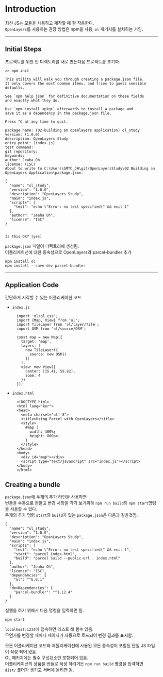 # Introduction
최신 JS는 모듈을 사용하고 제작할 때 잘 작동한다.  
`OpenLayers`를 사용하는 권장 방법은 npm을 사용, `ol` 패키지를 설치하는 거임.  
  
---
  
## Initial Steps
프로젝트를 위한 빈 디렉토리를 새로 만든다음 프로젝트를 초기화.
```
>> npm init

This utility will walk you through creating a package.json file.
It only covers the most common items, and tries to guess sensible defaults.

See `npm help json` for definitive documentation on these fields
and exactly what they do.

Use `npm install <pkg>` afterwards to install a package and
save it as a dependency in the package.json file.

Press ^C at any time to quit.

package name: (02-building an openlayers application) ol_study
version: (1.0.0)
description: OpenLayers Study
entry point: (index.js)
test command:
git repository:
keywords:
author: Jeaha Oh
license: (ISC)
About to write to C:\Users\GMTC_JH\git\OpenLayersStudy\02 Building an OpenLayers Application\package.json:

{
  "name": "ol_study",
  "version": "1.0.0",
  "description": "OpenLayers Study",
  "main": "index.js",
  "scripts": {
    "test": "echo \"Error: no test specified\" && exit 1"
  },
  "author": "Jeaha Oh",
  "license": "ISC"
}


Is this OK? (yes)
```

`package.json` 파일이 디렉토리에 생성됨.  
어플리케이션에 대한 종속성으로 OpenLayers와 parcel-bundler 추가
```
npm install ol
npm install --save-dev parcel-bundler
```
  
---
  
## Application Code
간단하게 시작할 수 있는 어플리케이션 코드
- `index.js`  
  ```
    import 'ol/ol.css';
    import {Map, View} from 'ol';
    import TileLayer from 'ol/layer/Tile';
    import OSM from 'ol/source/OSM';

    const map = new Map({
      target: 'map',
      layers: [
        new TileLayer({
          source: new OSM()
        })
      ],
      view: new View({
        center: [15.41, 58.82],
        zoom: 4
      })
    });
  ```
- `index.html`  
  ```
    <!DOCTYPE html>
    <html lang="kor">
    <head>
      <meta charset="utf-8">
      <title>Using Parcel with OpenLayers</title>
      <style>
        #map {
          width: 100%;
          height: 800px;
        }
      </style>
    </head>
    <body>
      <div id="map"></div>
      <script type="text/javascript" src="index.js"></script>
    </body>
    </html>
  ```

## Creating a bundle
`package.json`에 두개의 추가 라인을 사용하면  
번들을 수동으로 만들고 변경 사항을 각각 보기위해  `npm run build`와 `npm start`명령을 사용할 수 있다.  
두개의 추가 명령 `start`와 `build`가 있는 `package.json`은 다음과 같을것임.  
```
{
  "name": "ol_study",
  "version": "1.0.0",
  "description": "OpenLayers Study",
  "main": "index.js",
  "scripts": {
    "test": "echo \"Error: no test specified\" && exit 1",
    "start": "parcel index.html",
    "build": "parcel build --public-url . index.html"
  },
  "author": "Jeaha Oh",
  "license": "ISC",
  "dependencies": {
    "ol": "^6.0.1"
  },
  "devDependencies": {
    "parcel-bundler": "^1.12.4"
  }
}
```
  
실행을 하기 위해서 다음 명령을 입력하면 됨.
```
npm start
```
`localhost:1234`에 접속하면 테스트 해 볼수 있음.  
무언가를 변경할 때마다 페이지가 자동으로 로드되어 변경 결과를 표시함.  
  
모든 어플리케이션 코드와 어플리케이션에 사용된 모든 종속성이 포함된 단일 JS 파일이 작성 되어 있음.  
OL 패키지에는 필수 구성요소만 포함되어 있음.  
어플리케이션의 상품을 번들로 작성 하려거든 `npm run build` 명령을 입력하면  
`dist/` 폴더가 생기고 서버에 올리면 됨.
